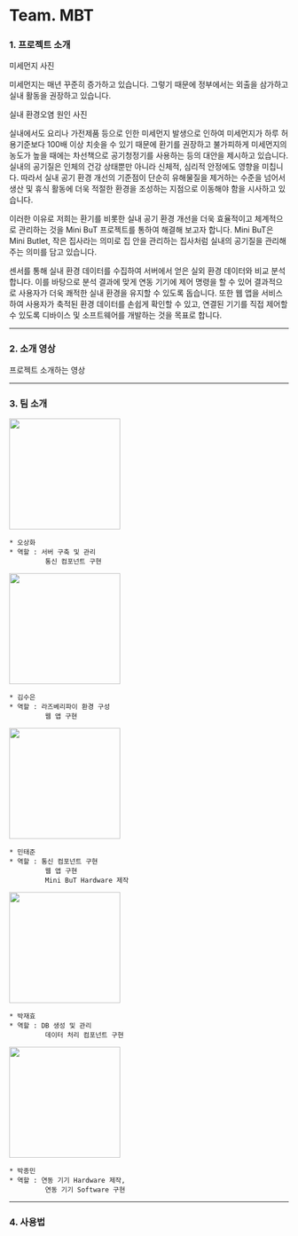 # Team. MBT

### 1. 프로젝트 소개

미세먼지 사진

 미세먼지는 매년 꾸준히 증가하고 있습니다. 그렇기 때문에 정부에서는 외출을 삼가하고 실내 활동을 권장하고 있습니다.
 
 실내 환경오염 원인 사진
 
 실내에서도 요리나 가전제품 등으로 인한 미세먼지 발생으로 인하여 미세먼지가 하루 허용기준보다 100배 이상 치솟을 수 있기 때문에 환기를 권장하고 불가피하게 미세먼지의 농도가 높을 때에는 차선책으로 공기청정기를 사용하는 등의 대안을 제시하고 있습니다.
실내의 공기질은 인체의 건강 상태뿐만 아니라 신체적, 심리적 안정에도 영향을 미칩니다.
따라서 실내 공기 환경 개선의 기준점이 단순히 유해물질을 제거하는 수준을 넘어서 생산 및 휴식 활동에 더욱 적절한 환경을 조성하는 지점으로 이동해야 함을 시사하고 있습니다.

이러한 이유로 저희는 환기를 비롯한 실내 공기 환경 개선을 더욱 효율적이고 체계적으로 관리하는 것을  Mini BuT 프로젝트를 통하여 해결해 보고자 합니다.
Mini BuT은 Mini Butlet, 작은 집사라는 의미로 집 안을 관리하는 집사처럼 실내의 공기질을 관리해주는 의미를 담고 있습니다.

 센서를 통해 실내 환경 데이터를 수집하여 서버에서 얻은 실외 환경 데이터와 비교 분석합니다. 이를 바탕으로 분석 결과에 맞게 연동 기기에 제어 명령을 할 수 있어 결과적으로 사용자가 더욱 쾌적한 실내 환경을 유지할 수 있도록 돕습니다.
 또한 웹 앱을 서비스하여 사용자가 축적된 환경 데이터를 손쉽게 확인할 수 있고, 연결된 기기를 직접 제어할 수 있도록 디바이스 및 소프트웨어를 개발하는 것을 목표로 합니다.

- - -


### 2. 소개 영상

프로젝트 소개하는 영상

- - -


### 3. 팀 소개

<img src="https://i.imgur.com/vhQIome.jpg" width="200px">

```
* 오상화
* 역할 : 서버 구축 및 관리
         통신 컴포넌트 구현
```

<img src="https://i.imgur.com/q8d2hy7.jpg" width="200px">

```
* 김수은
* 역할 : 라즈베리파이 환경 구성
         웹 앱 구현
```

<img src="https://i.imgur.com/KLQqduu.jpg" width="200px">

```
* 민태준
* 역할 : 통신 컴포넌트 구현
         웹 앱 구현
         Mini BuT Hardware 제작
```

<img src="https://i.imgur.com/kigbNp9.jpg" width="200px">

```
* 박재효
* 역할 : DB 생성 및 관리
         데이터 처리 컴포넌트 구현
```

<img src="https://i.imgur.com/6cciTaa.jpg" width="200px">

```
* 박종민
* 역할 : 연동 기기 Hardware 제작,
         연동 기기 Software 구현
```

- - -


### 4. 사용법






